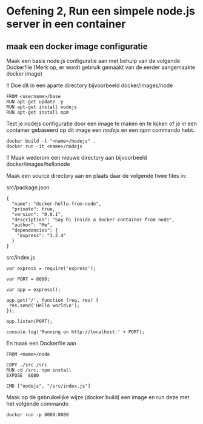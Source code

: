 # Oefening 2, Run een simpele node.js server in een container

## maak een docker image configuratie

Maak een basis node.js configuratie aan met behulp van de volgende Dockerfile (Merk op, er wordt gebruik gemaakt van de eerder aangemaakte docker image)

!! Doe dit in een aparte directory bijvoorbeeld docker/images/node

```
FROM <username>/base
RUN apt-get update -y
RUN apt-get install nodejs
RUN apt-get install npm
```

Test je nodejs configuratie door een image te maken en te kijken of je in een container gebaseerd op dit image een *nodejs* en een *npm* commando hebt.

```
docker build -t "<name>/nodejs" .
docker run -it <name>/nodejs
```

!! Maak wederom een nieuwe directory aan bijvoorbeeld docker/images/hellonode

Maak een source directory aan en plaats daar de volgende twee files in:

src/package.json
```
{
  "name": "docker-hello-from-node",
  "private": true,
  "version": "0.0.1",
  "description": "Say hi inside a docker container from node",
  "author": "Me",
  "dependencies": {
    "express": "3.2.4"
  }
}
```

src/index.js
```
var express = require('express');

var PORT = 8080;

var app = express();

app.get('/', function (req, res) {
 res.send('Hello world\n');
});

app.listen(PORT);

console.log('Running on http://localhost:' + PORT);
```

En maak een Dockerfile aan

```
FROM <name>/node

COPY ./src /src
RUN cd /src; npm install
EXPOSE  8080

CMD ["nodejs", "/src/index.js"]
```

Maak op de gebruikelijke wijze (docker build) een image en run deze met het volgende commando

```
docker run -p 8080:8080
```

